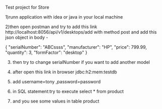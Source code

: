 
Test project for Store 


1)runn application with idea or java in your local machine


2)then open postman and try to add this link http://localhost:8056/api/v1/desktops/add
with method post and add this json object in body - 

{
"serialNumber": "ABCssss",
"manufacturer": "HP",
"price": 799.99,
"quantity": 3,
"formFactor": "desktop"
}


3) then try to change serialNumber if you want to add another model



4) after open this link in browser jdbc:h2:mem:testdb



5) add username=tony ,password=password 


6) in SQL statement:try to execute select * from product


7) and you see some values in table product
